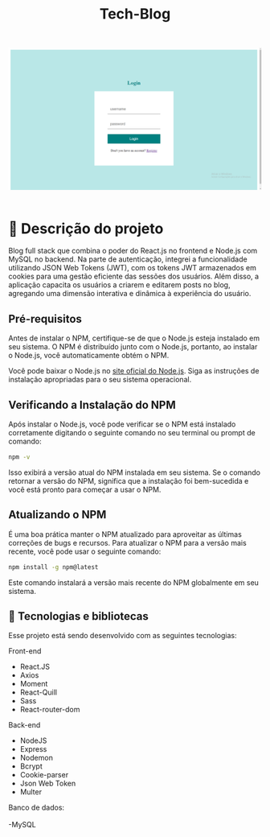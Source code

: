 <h1 align="center" > Tech-Blog </h1>
<br>
<p align="center">
    
<img src="client/src/assets/login.png">
<img src="">

</p>

#  📝 Descrição do projeto
<p>
 Blog full stack que combina o poder do React.js no frontend e Node.js com MySQL no backend. Na parte de autenticação, integrei a funcionalidade utilizando JSON Web Tokens (JWT), com os tokens JWT armazenados em cookies para uma gestão eficiente das sessões dos usuários. Além disso, a aplicação capacita os usuários a criarem e editarem posts no blog, agregando uma dimensão interativa e dinâmica à experiência do usuário.
</p>

## Pré-requisitos

Antes de instalar o NPM, certifique-se de que o Node.js esteja instalado em seu sistema. O NPM é distribuído junto com o Node.js, portanto, ao instalar o Node.js, você automaticamente obtém o NPM.

Você pode baixar o Node.js no [site oficial do Node.js](https://nodejs.org). Siga as instruções de instalação apropriadas para o seu sistema operacional.

## Verificando a Instalação do NPM

Após instalar o Node.js, você pode verificar se o NPM está instalado corretamente digitando o seguinte comando no seu terminal ou prompt de comando:

```bash
npm -v
```

Isso exibirá a versão atual do NPM instalada em seu sistema. Se o comando retornar a versão do NPM, significa que a instalação foi bem-sucedida e você está pronto para começar a usar o NPM.

## Atualizando o NPM

É uma boa prática manter o NPM atualizado para aproveitar as últimas correções de bugs e recursos. Para atualizar o NPM para a versão mais recente, você pode usar o seguinte comando:

```bash
npm install -g npm@latest
```

Este comando instalará a versão mais recente do NPM globalmente em seu sistema.

## 🚀 Tecnologias e bibliotecas

Esse projeto está sendo desenvolvido com as seguintes tecnologias:

Front-end
- React.JS
- Axios
- Moment
- React-Quill
- Sass
- React-router-dom

Back-end
- NodeJS
- Express
- Nodemon
- Bcrypt
- Cookie-parser
- Json Web Token
- Multer

Banco de dados: <br><br>
-MySQL
